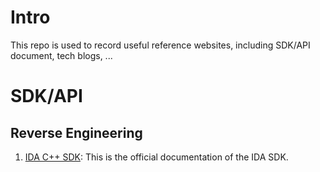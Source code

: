 # Intro
This repo is used to record useful reference websites, including SDK/API document, tech blogs, ...

# SDK/API

## Reverse Engineering
1. [IDA C++ SDK](https://www.hex-rays.com/products/ida/support/sdkdoc/): This is the official documentation of the IDA SDK.

